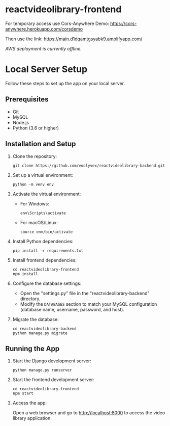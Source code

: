 # reactvideolibrary-frontend

For temporary access use Cors-Anywhere Demo:
https://cors-anywhere.herokuapp.com/corsdemo

Then use the link:
https://main.d1dqamtgsyabk9.amplifyapp.com/

*AWS deployment is currently offline.* 
# Local Server Setup
Follow these steps to set up the app on your local server.

## Prerequisites

- Git
- MySQL
- Node.js
- Python (3.6 or higher)

## Installation and Setup

1. Clone the repository:

    ```shell
    git clone https://github.com/voolyvex/reactvideolibrary-backend.git
    ```

2. Set up a virtual environment:

    ```shell
    python -m venv env
    ```

3. Activate the virtual environment:

   - For Windows:

     ```shell
     env\Scripts\activate
     ```

   - For macOS/Linux:

     ```shell
     source env/bin/activate
     ```

4. Install Python dependencies:

    ```shell
    pip install -r requirements.txt
    ```

5. Install frontend dependencies:

    ```shell
    cd reactvideolibrary-frontend
    npm install
    ```

6. Configure the database settings:

   - Open the "settings.py" file in the "reactvideolibrary-backend" directory.
   - Modify the `DATABASES` section to match your MySQL configuration (database name, username, password, and host).

7. Migrate the database:

    ```shell
    cd reactvideolibrary-backend
    python manage.py migrate
    ```

## Running the App

1. Start the Django development server:

    ```shell
    python manage.py runserver
    ```

2. Start the frontend development server:

    ```shell
    cd reactvideolibrary-frontend
    npm start
    ```

3. Access the app:

   Open a web browser and go to [http://localhost:8000](http://localhost:8000) to access the video library application.

